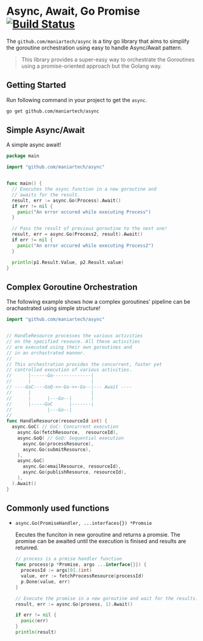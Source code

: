 # Async, Await, Go Promise [![Build Status](https://travis-ci.com/maniartech/webdoodling-1.0.svg?token=Jz9Ud44mdz3WEp9A1izJ&branch=master)](https://travis-ci.com/maniartech/webdoodling-1.0)

The `github.com/maniartech/async` is a tiny go library that aims to simplify the goroutine orchestration using easy to handle Async/Await pattern. 

> This library provides a super-easy way to orchestrate the Goroutines using a promise-oriented approach but the Golang way.

## Getting Started

Run following command in your project to get the `async`.
```sh
go get github.com/maniartech/async
```


## Simple Async/Await
A simple async await!
```go
package main

import "github.com/maniartech/async"


func main() {
  // Executes the async function in a new goroutine and
  // awaits for the result.
  result, err := async.Go(Process).Await()
  if err != nil {
    panic("An error occured while executing Process")
  }

  // Pass the result of previous goroutine to the next one!
  result, err = async.Go(Process2, result).Await()
  if err != nil {
    panic("An error occured while executing Process2")
  }

  println(p1.Result.Value, p2.Result.value)
}
```

## Complex Goroutine Orchestration

The following example shows how a complex goroutines' pipeline can be orachastrated using simple structure!

```go
import "github.com/maniartech/async"


// HandleResource processes the various activities
// on the specified resouce. All these activities
// are executed using their own goroutines and
// in an orchastrated manner.
//
// This orchestration provides the concurrent, faster yet
// controlled execution of various activities.
//      |------Go--------------|
//      |                      |
// ----GoC----GoQ->>-Go->>-Go--|--- Await ----
//      |                      |
//      |      |---Go--|       |
//      |-----GoC      |-------|
//             |---Go--|
//
func HandleResource(resourceId int) {
  async.GoC( // GoC: Concurrent execution
    async.Go(fetchResource,  resourceId),
    async.GoQ( // GoQ: Sequential execution
      async.Go(processResource),
      async.Go(submitResource),
    ),
    async.GoC(
      async.Go(emailResource, resourceId),
      async.Go(publishResource, resourceId),
    ),
  ).Await()
}
```

## Commonly used functions



* `async.Go(PromiseHandler, ...interfaces{}) *Promsie`

  Eecutes the funciton in new goroutine and returns a promsie. The promise can be awaited until the execution is finised and results are retunred.

  ```go
  // process is a prmise handler function
  func process(p *Promise, args ...interface{}}) {
    processId := args[0].(int)
    value, err := fetchProcessResource(processId)
    p.Done(value, err)
  }

  // Execute the promise in a new goroutine and wait for the results.
  result, err := aysnc.Go(prosess, 1).Await()

  if err != nil {
    panic(err)
  }
  println(result)
  ```
